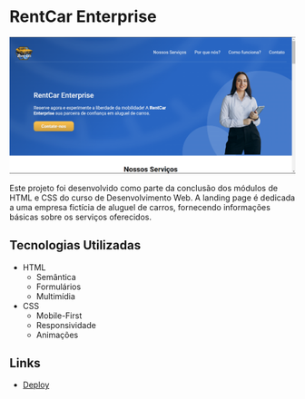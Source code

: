 # RentCar Enterprise

![RentCar Enterprise](./images/rentcar-enterprise-background.png)

Este projeto foi desenvolvido como parte da conclusão dos módulos de HTML e CSS do curso de Desenvolvimento Web. A landing page é dedicada a uma empresa fictícia de aluguel de carros, fornecendo informações básicas sobre os serviços oferecidos.

## Tecnologias Utilizadas

- HTML
  - Semântica
  - Formulários
  - Multimídia
- CSS
  - Mobile-First
  - Responsividade
  - Animações

## Links

- [Deploy](https://pabloalencar7.github.io/Rentcar-Enterprise/)
